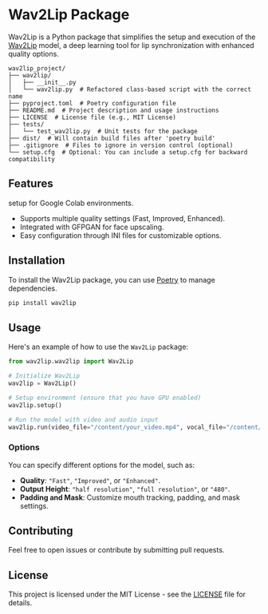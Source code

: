 # Wav2Lip Package

Wav2Lip is a Python package that simplifies the setup and execution of the [Wav2Lip](https://github.com/anothermartz/Easy-Wav2Lip) model, a deep learning tool for lip synchronization with enhanced quality options.

```
wav2lip_project/
├── wav2lip/
│   ├── __init__.py
│   └── wav2lip.py  # Refactored class-based script with the correct name
├── pyproject.toml  # Poetry configuration file
├── README.md  # Project description and usage instructions
├── LICENSE  # License file (e.g., MIT License)
├── tests/
│   └── test_wav2lip.py  # Unit tests for the package
├── dist/  # Will contain build files after 'poetry build'
├── .gitignore  # Files to ignore in version control (optional)
└── setup.cfg  # Optional: You can include a setup.cfg for backward compatibility
```

## Features

 setup for Google Colab environments.
- Supports multiple quality settings (Fast, Improved, Enhanced).
- Integrated with GFPGAN for face upscaling.
- Easy configuration through INI files for customizable options.

## Installation

To install the Wav2Lip package, you can use [Poetry](https://python-poetry.org/) to manage dependencies.

```bash
pip install wav2lip
```

## Usage

Here's an example of how to use the `Wav2Lip` package:

```python
from wav2lip.wav2lip import Wav2Lip

# Initialize Wav2Lip
wav2lip = Wav2Lip()

# Setup environment (ensure that you have GPU enabled)
wav2lip.setup()

# Run the model with video and audio input
wav2lip.run(video_file="/content/your_video.mp4", vocal_file="/content/your_audio.wav")
```

### Options

You can specify different options for the model, such as:

- **Quality**: `"Fast"`, `"Improved"`, or `"Enhanced"`.
- **Output Height**: `"half resolution"`, `"full resolution"`, or `"480"`.
- **Padding and Mask**: Customize mouth tracking, padding, and mask settings.

## Contributing

Feel free to open issues or contribute by submitting pull requests.

## License

This project is licensed under the MIT License - see the [LICENSE](LICENSE) file for details.
```
